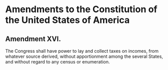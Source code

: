 # Amendments to the Constitution of the United States of America

## Amendment XVI.

The Congress shall have power to lay and collect taxes on incomes, from
whatever source derived, without apportionment among the several States, and
without regard to any census or enumeration.
